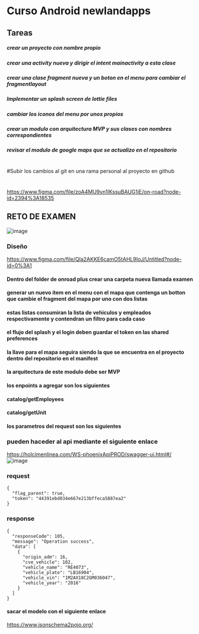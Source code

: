 # Curso Android newlandapps
## Tareas
##### crear un proyecto con nombre propio
##### crear una activity nueva y dirigir el intent mainactivity a esta clase
##### crear una clase fragment nueva y un boton en el menu para cambiar el fragmentlayout
##### Implementar un splash screen de lottie files
##### cambiar los iconos del menu por unos propios
##### crear un modulo con arquitectura MVP y sus clases con nombres correspondientes
##### revisar el modulo de google maps que se actualizo en el repositorio
#
#Subir los cambios al git en una rama personal al proyecto en github
#
#
https://www.figma.com/file/zoA4MU9yn1lKssuBAUG1iE/on-road?node-id=2394%3A18535


## RETO DE EXAMEN

![image](https://user-images.githubusercontent.com/98972848/159066372-93460a82-c296-4c2a-b975-16483f4c434f.png)

### Diseño
https://www.figma.com/file/Qla2AKKE6camO5tAHL9IoJ/Untitled?node-id=0%3A1

#### Dentro del folder de onroad plus crear una carpeta nueva llamada examen
#### generar un nuevo item en el menu con el mapa que contenga un botton que cambie el fragment del mapa por uno con dos listas
#### estas listas consumiran la lista de vehiculos y empleados respectivamente y contendran un filtro para cada caso
#### el flujo del splash y el login deben guardar el token en las shared preferences
#### la llave para el mapa seguira siendo la que se encuentra en el proyecto dentro del repositorio en el manifest
#### la arquitectura de este modulo debe ser MVP
#### los enpoints a agregar son los siguientes
#### catalog/getEmployees
#### catalog/getUnit
#### los parametros del request son los siguientes
### pueden haceder al api mediante el siguiente enlace
https://holcimenlinea.com/WS-phoenixApiPROD/swagger-ui.html#/
![image](https://user-images.githubusercontent.com/98972848/159071097-fcf167cd-0b58-4cb7-b106-c971519791c8.png)


### request
```
{
  "flag_parent": true,
  "token": "44391ebd034e667e213bffeca5887ea2"
}
```
### response
```
{
  "responseCode": 105,
  "message": "Operation success",
  "data": [
    {
      "origin_adm": 16,
      "cve_vehicle": 102,
      "vehicle_name": "RE4073",
      "vehicle_plate": "LB16904",
      "vehicle_vin": "1M2AX18C2GM036047",
      "vehicle_year": "2016"
    }
  ]
}
```
#### sacar el modelo con el siguiente enlace
https://www.jsonschema2pojo.org/

